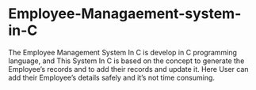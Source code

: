 # Employee-Managaement-system-in-C
The Employee Management System In C is develop in C programming language, and This System In C is based on the concept to generate the Employee’s records and to add their records and update it.  Here User can add their Employee’s details safely and it’s not time consuming.
